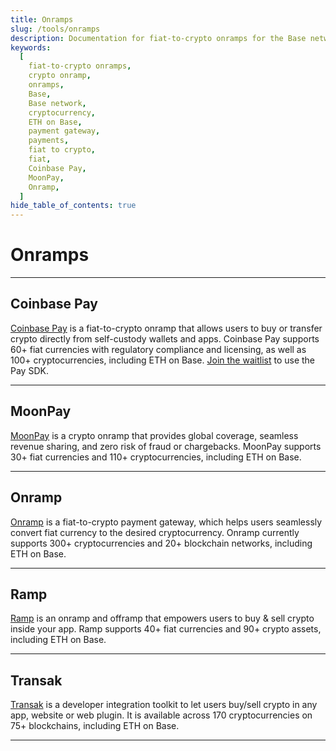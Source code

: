 ```yaml
---
title: Onramps
slug: /tools/onramps
description: Documentation for fiat-to-crypto onramps for the Base network.
keywords:
  [
    fiat-to-crypto onramps,
    crypto onramp,
    onramps,
    Base,
    Base network,
    cryptocurrency,
    ETH on Base,
    payment gateway,
    payments,
    fiat to crypto,
    fiat,
    Coinbase Pay,
    MoonPay,
    Onramp,
  ]
hide_table_of_contents: true
---
```


# Onramps

---

## Coinbase Pay

[Coinbase Pay](https://www.coinbase.com/cloud/products/pay-sdk) is a fiat-to-crypto onramp that allows users to buy or transfer crypto directly from self-custody wallets and apps. Coinbase Pay supports 60+ fiat currencies with regulatory compliance and licensing, as well as 100+ cryptocurrencies, including ETH on Base. [Join the waitlist](https://www.coinbase.com/cloud/products/pay-sdk) to use the Pay SDK.

---

## MoonPay

[MoonPay](https://www.moonpay.com/business/onramps) is a crypto onramp that provides global coverage, seamless revenue sharing, and zero risk of fraud or chargebacks. MoonPay supports 30+ fiat currencies and 110+ cryptocurrencies, including ETH on Base.

---

## Onramp

[Onramp](https://onramp.money/) is a fiat-to-crypto payment gateway, which helps users seamlessly convert fiat currency to the desired cryptocurrency. Onramp currently supports 300+ cryptocurrencies and 20+ blockchain networks, including ETH on Base.

---

## Ramp

[Ramp](https://ramp.network/) is an onramp and offramp that empowers users to buy & sell crypto inside your app. Ramp supports 40+ fiat currencies and 90+ crypto assets, including ETH on Base.

---

## Transak

[Transak](https://transak.com/) is a developer integration toolkit to let users buy/sell crypto in any app, website or web plugin. It is available across 170 cryptocurrencies on 75+ blockchains, including ETH on Base.

---
